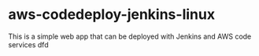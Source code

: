 # aws-codedeploy-jenkins-linux
This is a simple web app that can be deployed with Jenkins and AWS code services
dfd
